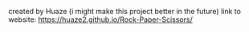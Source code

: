 created by Huaze (i might make this project better in the future)
link to website: https://huaze2.github.io/Rock-Paper-Scissors/
